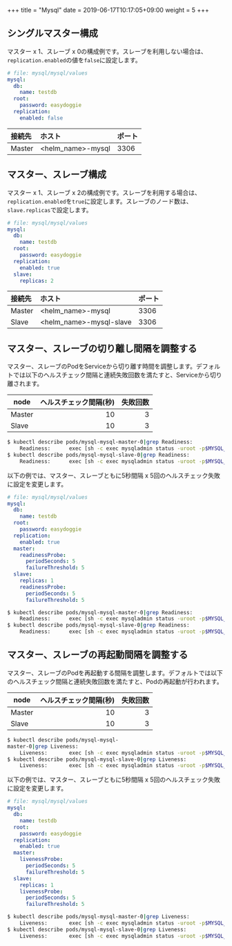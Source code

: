 +++
title = "Mysql"
date =  2019-06-17T10:17:05+09:00
weight = 5
+++

## シングルマスター構成
マスター x 1、スレーブ x 0の構成例です。スレーブを利用しない場合は、`replication.enabled`の値を`false`に設定します。

```yml
# file: mysql/mysql/values
mysql:
  db:
    name: testdb
  root:
    password: easydoggie
  replication:
    enabled: false
```

|接続先|ホスト|ポート|
|:----|:----|----|
|Master|\<helm_name\>-mysql|3306|

## マスター、スレーブ構成
マスター x 1、スレーブ x 2の構成例です。スレーブを利用する場合は、`replication.enabled`を`true`に設定します。スレーブのノード数は、`slave.replicas`で設定します。

``` yaml
# file: mysql/mysql/values
mysql:
  db:
    name: testdb
  root:
    password: easydoggie
  replication:
    enabled: true
  slave:
    replicas: 2
```

|接続先|ホスト|ポート|
|:----|:----|----|
|Master|\<helm_name\>-mysql|3306|
|Slave|\<helm_name\>-mysql-slave|3306|

## マスター、スレーブの切り離し間隔を調整する
マスター、スレーブのPodをServiceから切り離す時間を調整します。デフォルトでは以下のヘルスチェック間隔と連続失敗回数を満たすと、Serviceから切り離されます。

|node|ヘルスチェック間隔(秒)|失敗回数|
|----|----:|----:|
|Master|10|3|
|Slave|10|3|

``` bash
$ kubectl describe pods/mysql-mysql-master-0|grep Readiness:
    Readiness:      exec [sh -c exec mysqladmin status -uroot -p$MYSQL_ROOT_PASSWORD] delay=30s timeout=1s period=10s #success=1 #failure=3
$ kubectl describe pods/mysql-mysql-slave-0|grep Readiness:
    Readiness:      exec [sh -c exec mysqladmin status -uroot -p$MYSQL_MASTER_ROOT_PASSWORD] delay=30s timeout=1s period=10s #success=1 #failure=3
```

以下の例では、マスター、スレーブともに5秒間隔 x 5回のヘルスチェック失敗に設定を変更します。

``` yaml
# file: mysql/mysql/values
mysql:
  db:
    name: testdb
  root:
    password: easydoggie
  replication:
    enabled: true
  master:
    readinessProbe:
      periodSeconds: 5
      failureThreshold: 5
  slave:
    replicas: 1
    readinessProbe:
      periodSeconds: 5
      failureThreshold: 5
```

``` bash
$ kubectl describe pods/mysql-mysql-master-0|grep Readiness:
    Readiness:      exec [sh -c exec mysqladmin status -uroot -p$MYSQL_ROOT_PASSWORD] delay=30s timeout=1s period=5s #success=1 #failure=5
$ kubectl describe pods/mysql-mysql-slave-0|grep Readiness:
    Readiness:      exec [sh -c exec mysqladmin status -uroot -p$MYSQL_MASTER_ROOT_PASSWORD] delay=30s timeout=1s period=5s #success=1 #failure=5
```

## マスター、スレーブの再起動間隔を調整する
マスター、スレーブのPodを再起動する間隔を調整します。デフォルトでは以下のヘルスチェック間隔と連続失敗回数を満たすと、Podの再起動が行われます。

|node|ヘルスチェック間隔(秒)|失敗回数|
|----|----:|----:|
|Master|10|3|
|Slave|10|3|

``` bash
$ kubectl describe pods/mysql-mysql-
master-0|grep Liveness:
    Liveness:       exec [sh -c exec mysqladmin status -uroot -p$MYSQL_ROOT_PASSWORD] delay=120s timeout=1s period=10s #success=1 #failure=3
$ kubectl describe pods/mysql-mysql-slave-0|grep Liveness:
    Liveness:       exec [sh -c exec mysqladmin status -uroot -p$MYSQL_MASTER_ROOT_PASSWORD] delay=120s timeout=1s period=10s #success=1 #failure=3
```

以下の例では、マスター、スレーブともに5秒間隔 x 5回のヘルスチェック失敗に設定を変更します。

``` yaml
# file: mysql/mysql/values
mysql:
  db:
    name: testdb
  root:
    password: easydoggie
  replication:
    enabled: true
  master:
    livenessProbe:
      periodSeconds: 5
      failureThreshold: 5
  slave:
    replicas: 1
    livenessProbe:
      periodSeconds: 5
      failureThreshold: 5
```

``` bash
$ kubectl describe pods/mysql-mysql-master-0|grep Liveness:
    Liveness:       exec [sh -c exec mysqladmin status -uroot -p$MYSQL_ROOT_PASSWORD] delay=120s timeout=1s period=5s #success=1 #failure=5
$ kubectl describe pods/mysql-mysql-slave-0|grep Liveness:
    Liveness:       exec [sh -c exec mysqladmin status -uroot -p$MYSQL_MASTER_ROOT_PASSWORD] delay=120s timeout=1s period=5s #success=1 #failure=5
```